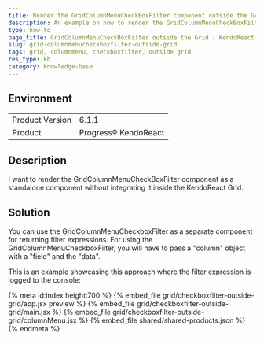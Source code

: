 ```yaml
---
title: Render the GridColumnMenuCheckBoxFilter component outside the Grid
description: An example on how to render the GridColumnMenuCheckBoxFilter component outside the Grid
type: how-to
page_title: GridColumnMenuCheckBoxFilter outside the Grid - KendoReact Grid
slug: grid-columnmenucheckboxfilter-outside-grid
tags: grid, columnmenu, checkboxfilter, outside grid
res_type: kb
category: knowledge-base
---
```

 
## Environment
<table>
	<tbody>
		<tr>
			<td>Product Version</td>
			<td>6.1.1</td>
		</tr>
		<tr>
			<td>Product</td>
			<td>Progress® KendoReact</td>
		</tr>
	</tbody>
</table>

## Description
I want to render the GridColumnMenuCheckBoxFilter component as a standalone component without integrating it inside the KendoReact Grid.

## Solution
You can use the GridColumnMenuCheckboxFilter as a separate component for returning filter expressions. For using the GridColumnMenuCheckboxFilter, you will have to pass a "column" object with a "field" and the "data".

This is an example showcasing this approach where the filter expression is logged to the console:

{% meta id:index height:700 %}
{% embed_file grid/checkboxfilter-outside-grid/app.jsx preview %}
{% embed_file grid/checkboxfilter-outside-grid/main.jsx %}
{% embed_file grid/checkboxfilter-outside-grid/columnMenu.jsx %} 
{% embed_file shared/shared-products.json %} 
{% endmeta %}